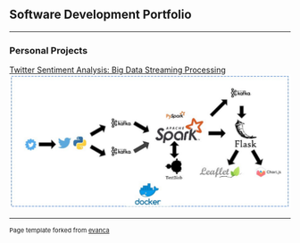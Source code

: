 ## Software Development Portfolio

---

### Personal Projects

[Twitter Sentiment Analysis: Big Data Streaming Processing](/sample_page)
<img src="images/twitter_project.png?raw=true"/>



---
<p style="font-size:11px">Page template forked from <a href="https://github.com/evanca/quick-portfolio">evanca</a></p>
<!-- Remove above link if you don't want to attibute -->
